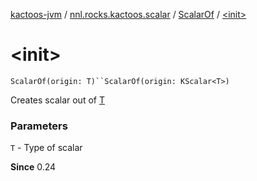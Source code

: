 [kactoos-jvm](../../index.md) / [nnl.rocks.kactoos.scalar](../index.md) / [ScalarOf](index.md) / [&lt;init&gt;](.)

# &lt;init&gt;

`ScalarOf(origin: T)``ScalarOf(origin: KScalar<T>)`

Creates scalar out of [T](#)

### Parameters

`T` - Type of scalar

**Since**
0.24

